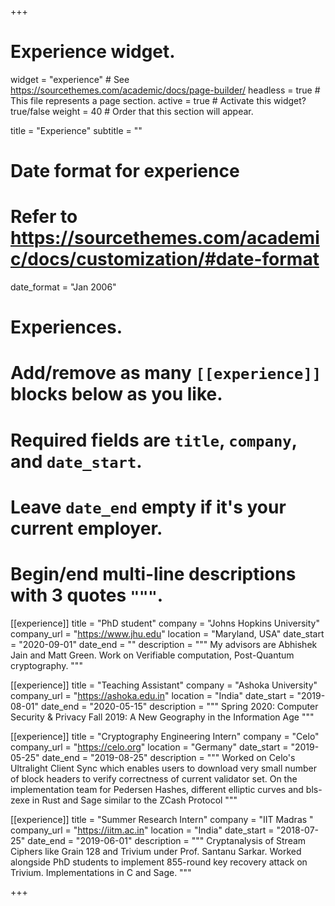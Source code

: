 +++
# Experience widget.
widget = "experience"  # See https://sourcethemes.com/academic/docs/page-builder/
headless = true  # This file represents a page section.
active = true  # Activate this widget? true/false
weight = 40  # Order that this section will appear.

title = "Experience"
subtitle = ""

# Date format for experience
#   Refer to https://sourcethemes.com/academic/docs/customization/#date-format
date_format = "Jan 2006"

# Experiences.
#   Add/remove as many `[[experience]]` blocks below as you like.
#   Required fields are `title`, `company`, and `date_start`.
#   Leave `date_end` empty if it's your current employer.
#   Begin/end multi-line descriptions with 3 quotes `"""`.
[[experience]]
  title = "PhD student"
  company = "Johns Hopkins University"
  company_url = "https://www.jhu.edu"
  location = "Maryland, USA"
  date_start = "2020-09-01"
  date_end = ""
  description = """
 My advisors are Abhishek Jain and Matt Green. Work on Verifiable computation, Post-Quantum cryptography.
  """
  
  [[experience]]
  title = "Teaching Assistant"
  company = "Ashoka University"
  company_url = "https://ashoka.edu.in"
  location = "India"
  date_start = "2019-08-01"
  date_end = "2020-05-15"
  description = """
  Spring 2020: Computer Security & Privacy
  Fall 2019: A New Geography in the Information Age
  """

[[experience]]
  title = "Cryptography Engineering Intern"
  company = "Celo"
  company_url = "https://celo.org"
  location = "Germany"
  date_start = "2019-05-25"
  date_end = "2019-08-25"
  description = """
  Worked on Celo's Ultralight Client Sync which enables users to download very small number of block
headers to verify correctness of current validator set. On the implementation team for Pedersen Hashes, different elliptic curves and bls-zexe in Rust and Sage similar to the ZCash Protocol
"""

[[experience]]
  title = "Summer Research Intern"
  company = "IIT Madras "
  company_url = "https://iitm.ac.in"
  location = "India"
  date_start = "2018-07-25"
  date_end = "2019-06-01"
  description = """
  Cryptanalysis of Stream Ciphers like Grain 128 and Trivium under Prof.
Santanu Sarkar. Worked alongside PhD students to implement 855-round key
recovery attack on Trivium. Implementations in C and Sage.
"""

+++
